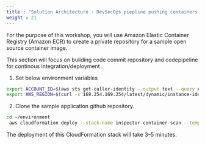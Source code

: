 ```yaml
---
title : "Solution Architecture - DevSecOps piepline pushing containers to EKS"
weight : 21
---
```



For the purpose of this workshop, you will use Amazon Elastic Container Registry (Amazon ECR) to create a private repository for a sample open source container image.

This section will focus on building code commit repository and codepipeline for continous integration/deployment .



1. Set below environment variables
```bash
export ACCOUNT_ID=$(aws sts get-caller-identity --output text --query Account)
export AWS_REGION=$(curl -s 169.254.169.254/latest/dynamic/instance-identity/document | jq -r '.region')
```
2.  Clone the sample application github repository.
```bash
cd ~/environment
 aws cloudformation deploy --stack-name inspector-container-scan --template-file inspector-container-scan.yaml --parameter-overrides CodeBucket=inspectpr-pipeline CodeKey=InspectorRepo/SourceOutput/code.zip --capabilities CAPABILITY_NAMED_IAM
```


The deployment of this CloudFormation stack will take 3–5 minutes.